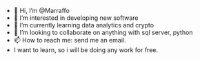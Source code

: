 - 👋 Hi, I’m @Marraffo
- 👀 I’m interested in developing new software 
- 🌱 I’m currently learning data analytics and crypto
- 💞️ I’m looking to collaborate on anything with sql server, python
- 📫 How to reach me: send me an email. 
- I want to learn, so i will be doing any work for free.

<!---
Marraffo/Marraffo is a ✨ special ✨ repository because its `README.md` (this file) appears on your GitHub profile.
You can click the Preview link to take a look at your changes.
--->
